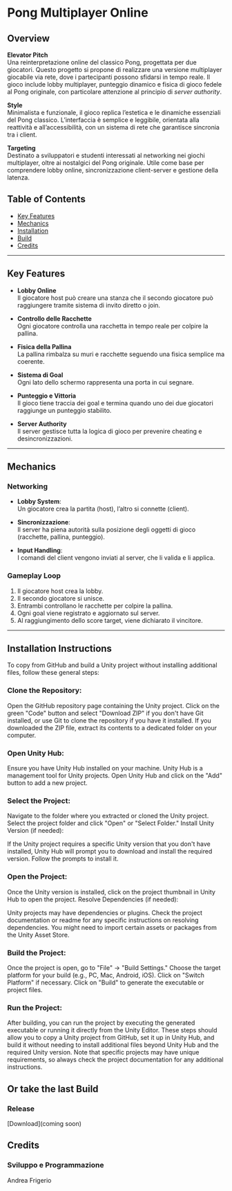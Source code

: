 # Pong Multiplayer Online

## Overview

**Elevator Pitch**  
Una reinterpretazione online del classico Pong, progettata per due giocatori. Questo progetto si propone di realizzare una versione multiplayer giocabile via rete, dove i partecipanti possono sfidarsi in tempo reale. Il gioco include lobby multiplayer, punteggio dinamico e fisica di gioco fedele al Pong originale, con particolare attenzione al principio di *server authority*.

**Style**  
Minimalista e funzionale, il gioco replica l’estetica e le dinamiche essenziali del Pong classico. L’interfaccia è semplice e leggibile, orientata alla reattività e all’accessibilità, con un sistema di rete che garantisce sincronia tra i client.

**Targeting**  
Destinato a sviluppatori e studenti interessati al networking nei giochi multiplayer, oltre ai nostalgici del Pong originale. Utile come base per comprendere lobby online, sincronizzazione client-server e gestione della latenza.

## Table of Contents

- [Key Features](#key-features)  
- [Mechanics](#mechanics)  
- [Installation](#installation-instructions)  
- [Build](#Or-take-the-last-Build)
- [Credits](#credits)

---

## Key Features

- **Lobby Online**  
  Il giocatore host può creare una stanza che il secondo giocatore può raggiungere tramite sistema di invito diretto o join.

- **Controllo delle Racchette**  
  Ogni giocatore controlla una racchetta in tempo reale per colpire la pallina.

- **Fisica della Pallina**  
  La pallina rimbalza su muri e racchette seguendo una fisica semplice ma coerente.

- **Sistema di Goal**  
  Ogni lato dello schermo rappresenta una porta in cui segnare.

- **Punteggio e Vittoria**  
  Il gioco tiene traccia dei goal e termina quando uno dei due giocatori raggiunge un punteggio stabilito.

- **Server Authority**  
  Il server gestisce tutta la logica di gioco per prevenire cheating e desincronizzazioni.

---

## Mechanics

### Networking

- **Lobby System**:  
  Un giocatore crea la partita (host), l’altro si connette (client).

- **Sincronizzazione**:  
  Il server ha piena autorità sulla posizione degli oggetti di gioco (racchette, pallina, punteggio).

- **Input Handling**:  
  I comandi del client vengono inviati al server, che li valida e li applica.

### Gameplay Loop

1. Il giocatore host crea la lobby.
2. Il secondo giocatore si unisce.
3. Entrambi controllano le racchette per colpire la pallina.
4. Ogni goal viene registrato e aggiornato sul server.
5. Al raggiungimento dello score target, viene dichiarato il vincitore.

---
## Installation Instructions

To copy from GitHub and build a Unity project without installing additional files, follow these general steps:

### Clone the Repository:

Open the GitHub repository page containing the Unity project.
Click on the green "Code" button and select "Download ZIP" if you don't have Git installed, or use Git to clone the repository if you have it installed.
If you downloaded the ZIP file, extract its contents to a dedicated folder on your computer.
### Open Unity Hub:

Ensure you have Unity Hub installed on your machine. Unity Hub is a management tool for Unity projects.
Open Unity Hub and click on the "Add" button to add a new project.
### Select the Project:

Navigate to the folder where you extracted or cloned the Unity project.
Select the project folder and click "Open" or "Select Folder."
Install Unity Version (if needed):

If the Unity project requires a specific Unity version that you don't have installed, Unity Hub will prompt you to download and install the required version. Follow the prompts to install it.
### Open the Project:

Once the Unity version is installed, click on the project thumbnail in Unity Hub to open the project.
Resolve Dependencies (if needed):

Unity projects may have dependencies or plugins. Check the project documentation or readme for any specific instructions on resolving dependencies. You might need to import certain assets or packages from the Unity Asset Store.
### Build the Project:

Once the project is open, go to "File" -> "Build Settings."
Choose the target platform for your build (e.g., PC, Mac, Android, iOS).
Click on "Switch Platform" if necessary.
Click on "Build" to generate the executable or project files.
### Run the Project:

After building, you can run the project by executing the generated executable or running it directly from the Unity Editor.
These steps should allow you to copy a Unity project from GitHub, set it up in Unity Hub, and build it without needing to install additional files beyond Unity Hub and the required Unity version. Note that specific projects may have unique requirements, so always check the project documentation for any additional instructions.

## Or take the last Build

### Release

[Download](coming soon)

## Credits
### Sviluppo e Programmazione
Andrea Frigerio
